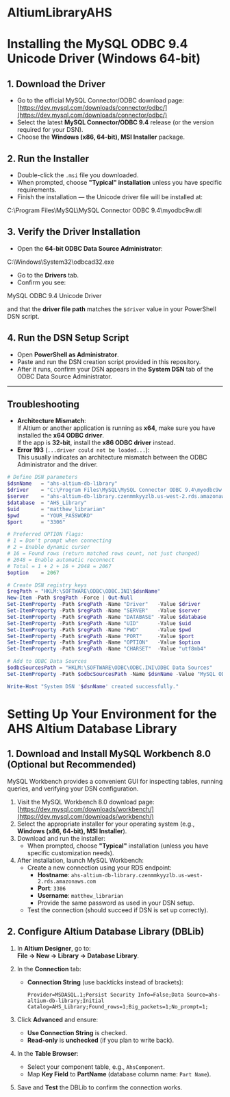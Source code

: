# AltiumLibraryAHS

#
# Installing the MySQL ODBC 9.4 Unicode Driver (Windows 64-bit)

## 1. Download the Driver
- Go to the official MySQL Connector/ODBC download page:  
  [https://dev.mysql.com/downloads/connector/odbc/](https://dev.mysql.com/downloads/connector/odbc/)
- Select the latest **MySQL Connector/ODBC 9.4** release (or the version required for your DSN).
- Choose the **Windows (x86, 64-bit), MSI Installer** package.

## 2. Run the Installer
- Double-click the `.msi` file you downloaded.
- When prompted, choose **"Typical" installation** unless you have specific requirements.
- Finish the installation — the Unicode driver file will be installed at:

C:\Program Files\MySQL\MySQL Connector ODBC 9.4\myodbc9w.dll

## 3. Verify the Driver Installation
- Open the **64-bit ODBC Data Source Administrator**:  

C:\Windows\System32\odbcad32.exe

- Go to the **Drivers** tab.
- Confirm you see:

MySQL ODBC 9.4 Unicode Driver

and that the **driver file path** matches the `$driver` value in your PowerShell DSN script.

## 4. Run the DSN Setup Script
- Open **PowerShell as Administrator**.
- Paste and run the DSN creation script provided in this repository.
- After it runs, confirm your DSN appears in the **System DSN** tab of the ODBC Data Source Administrator.

---

## Troubleshooting
- **Architecture Mismatch**:  
If Altium or another application is running as **x64**, make sure you have installed the **x64 ODBC driver**.  
If the app is **32-bit**, install the **x86 ODBC driver** instead.
- **Error 193** (`...driver could not be loaded...`):  
This usually indicates an architecture mismatch between the ODBC Administrator and the driver.


```powershell
# Define DSN parameters
$dsnName   = "ahs-altium-db-library"
$driver    = "C:\Program Files\MySQL\MySQL Connector ODBC 9.4\myodbc9w.dll"
$server    = "ahs-altium-db-library.czenmmkyyzlb.us-west-2.rds.amazonaws.com"
$database  = "AHS_Library"
$uid       = "matthew_librarian"
$pwd       = "YOUR_PASSWORD"
$port      = "3306"

# Preferred OPTION flags:
# 1 = Don't prompt when connecting
# 2 = Enable dynamic cursor
# 16 = Found rows (return matched rows count, not just changed)
# 2048 = Enable automatic reconnect
# Total = 1 + 2 + 16 + 2048 = 2067
$option    = 2067

# Create DSN registry keys
$regPath = "HKLM:\SOFTWARE\ODBC\ODBC.INI\$dsnName"
New-Item -Path $regPath -Force | Out-Null
Set-ItemProperty -Path $regPath -Name "Driver"   -Value $driver
Set-ItemProperty -Path $regPath -Name "SERVER"   -Value $server
Set-ItemProperty -Path $regPath -Name "DATABASE" -Value $database
Set-ItemProperty -Path $regPath -Name "UID"      -Value $uid
Set-ItemProperty -Path $regPath -Name "PWD"      -Value $pwd
Set-ItemProperty -Path $regPath -Name "PORT"     -Value $port
Set-ItemProperty -Path $regPath -Name "OPTION"   -Value $option
Set-ItemProperty -Path $regPath -Name "CHARSET"  -Value "utf8mb4"

# Add to ODBC Data Sources
$odbcSourcesPath = "HKLM:\SOFTWARE\ODBC\ODBC.INI\ODBC Data Sources"
Set-ItemProperty -Path $odbcSourcesPath -Name $dsnName -Value "MySQL ODBC 9.4 Unicode Driver"

Write-Host "System DSN '$dsnName' created successfully."
```
# Setting Up Your Environment for the AHS Altium Database Library
## 1. Download and Install MySQL Workbench 8.0 (Optional but Recommended)
MySQL Workbench provides a convenient GUI for inspecting tables, running queries, and verifying your DSN configuration.

1. Visit the MySQL Workbench 8.0 download page:  
   [https://dev.mysql.com/downloads/workbench/](https://dev.mysql.com/downloads/workbench/)
2. Select the appropriate installer for your operating system (e.g., **Windows (x86, 64-bit), MSI Installer**).
3. Download and run the installer:
   - When prompted, choose **"Typical"** installation (unless you have specific customization needs).
4. After installation, launch MySQL Workbench:
   - Create a new connection using your RDS endpoint:
     - **Hostname**: `ahs-altium-db-library.czenmmkyyzlb.us-west-2.rds.amazonaws.com`
     - **Port**: `3306`
     - **Username**: `matthew_librarian`
     - Provide the same password as used in your DSN setup.
   - Test the connection (should succeed if DSN is set up correctly).

## 2. Configure Altium Database Library (DBLib)

1. In **Altium Designer**, go to:  
   **File → New → Library → Database Library**.

2. In the **Connection** tab:  
   - **Connection String** (use backticks instead of brackets):  
     ```
     Provider=MSDASQL.1;Persist Security Info=False;Data Source=ahs-altium-db-library;Initial Catalog=AHS_Library;Found_rows=1;Big_packets=1;No_prompt=1;
     ```

3. Click **Advanced** and ensure:  
   - **Use Connection String** is checked.  
   - **Read-only** is **unchecked** (if you plan to write back).

4. In the **Table Browser**:  
   - Select your component table, e.g., `AhsComponent`.  
   - Map **Key Field** to **PartName** (database column name: `Part Name`).

5. Save and **Test** the DBLib to confirm the connection works.

